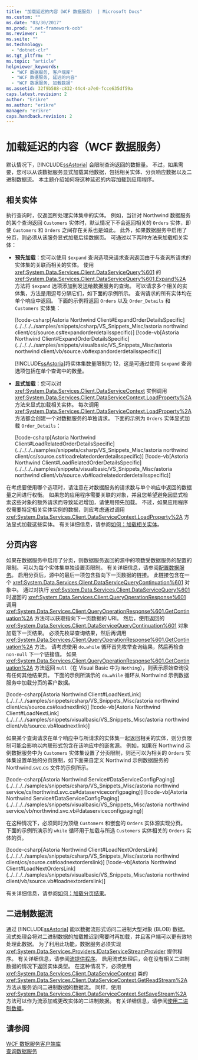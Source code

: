 ```yaml
---
title: "加载延迟的内容（WCF 数据服务） | Microsoft Docs"
ms.custom: ""
ms.date: "03/30/2017"
ms.prod: ".net-framework-oob"
ms.reviewer: ""
ms.suite: ""
ms.technology: 
  - "dotnet-clr"
ms.tgt_pltfrm: ""
ms.topic: "article"
helpviewer_keywords: 
  - "WCF 数据服务, 客户端库"
  - "WCF 数据服务, 延迟的内容"
  - "WCF 数据服务, 加载数据"
ms.assetid: 32f9b588-c832-44c4-a7e0-fcce635df59a
caps.latest.revision: 2
author: "Erikre"
ms.author: "erikre"
manager: "erikre"
caps.handback.revision: 2
---
```

# 加载延迟的内容（WCF 数据服务）
默认情况下，[!INCLUDE[ssAstoria](../../../../includes/ssastoria-md.md)] 会限制查询返回的数据量。  不过，如果需要，您可以从该数据服务显式加载其他数据，包括相关实体、分页响应数据以及二进制数据流。  本主题介绍如何将这种延迟的内容加载到应用程序。  
  
## 相关实体  
 执行查询时，仅返回所处理实体集中的实体。  例如，当针对 Northwind 数据服务的某个查询返回 `Customers` 实体时，默认情况下不会返回相关的 `Orders` 实体，即使 `Customers` 和 `Orders` 之间存在关系也是如此。  此外，如果数据服务中启用了分页，则必须从该服务显式加载后续数据页。  可通过以下两种方法来加载相关实体：  
  
-   **预先加载**：您可以使用 `$expand` 查询选项来请求查询返回由于与查询所请求的实体集的关联而相关的实体。  使用 <xref:System.Data.Services.Client.DataServiceQuery%601> 的 <xref:System.Data.Services.Client.DataServiceQuery%601.Expand%2A> 方法将 `$expand` 选项添加到发送给数据服务的查询。  可以请求多个相关的实体集，方法是用逗号分隔它们，如下面的示例所示。  查询请求的所有实体均在单个响应中返回。  下面的示例将返回 `Orders` 以及 `Order_Details` 和 `Customers` 实体集：  
  
     [!code-csharp[Astoria Northwind Client#ExpandOrderDetailsSpecific](../../../../samples/snippets/csharp/VS_Snippets_Misc/astoria northwind client/cs/source.cs#expandorderdetailsspecific)]
     [!code-vb[Astoria Northwind Client#ExpandOrderDetailsSpecific](../../../../samples/snippets/visualbasic/VS_Snippets_Misc/astoria northwind client/vb/source.vb#expandorderdetailsspecific)]  
  
     [!INCLUDE[ssAstoria](../../../../includes/ssastoria-md.md)]将实体集数量限制为 12，这是可通过使用 `$expand` 查询选项包括在单个查询中的数量。  
  
-   **显式加载**：您可以对 <xref:System.Data.Services.Client.DataServiceContext> 实例调用 <xref:System.Data.Services.Client.DataServiceContext.LoadProperty%2A> 方法来显式加载相关实体。  每次调用 <xref:System.Data.Services.Client.DataServiceContext.LoadProperty%2A> 方法都会创建一个对数据服务的单独请求。  下面的示例为 `Orders` 实体显式加载 `Order_Details`：  
  
     [!code-csharp[Astoria Northwind Client#LoadRelatedOrderDetailsSpecific](../../../../samples/snippets/csharp/VS_Snippets_Misc/astoria northwind client/cs/source.cs#loadrelatedorderdetailsspecific)]
     [!code-vb[Astoria Northwind Client#LoadRelatedOrderDetailsSpecific](../../../../samples/snippets/visualbasic/VS_Snippets_Misc/astoria northwind client/vb/source.vb#loadrelatedorderdetailsspecific)]  
  
 在考虑要使用哪个选项时，请注意在对数据服务的请求数与单个响应中返回的数据量之间进行权衡。  如果您的应用程序需要关联的对象，并且您希望避免因显式检索这些对象的额外请求而导致延迟增加，请使用预先加载。  不过，如果应用程序仅需要特定相关实体实例的数据，则应考虑通过调用 <xref:System.Data.Services.Client.DataServiceContext.LoadProperty%2A> 方法显式加载这些实体。  有关详细信息，请参阅[如何：加载相关实体](../../../../docs/framework/data/wcf/how-to-load-related-entities-wcf-data-services.md)。  
  
## 分页内容  
 如果在数据服务中启用了分页，则数据服务返回的源中的项数受数据服务的配置的限制。  可以为每个实体集单独设置页限制。  有关详细信息，请参阅[配置数据服务](../../../../docs/framework/data/wcf/configuring-the-data-service-wcf-data-services.md)。  启用分页后，源中的最后一项包含指向下一页数据的链接。  此链接包含在一个 <xref:System.Data.Services.Client.DataServiceQueryContinuation%601> 对象中。  通过对执行 <xref:System.Data.Services.Client.DataServiceQuery%601> 时返回的 <xref:System.Data.Services.Client.QueryOperationResponse%601> 调用 <xref:System.Data.Services.Client.QueryOperationResponse%601.GetContinuation%2A> 方法可以获取指向下一页数据的 URI。  然后，使用返回的 <xref:System.Data.Services.Client.DataServiceQueryContinuation%601> 对象加载下一页结果。  必须先枚举查询结果，然后再调用 <xref:System.Data.Services.Client.QueryOperationResponse%601.GetContinuation%2A> 方法。  请考虑使用 `do…while` 循环首先枚举查询结果，然后再检查 `non-null` 下一个链接值。  如果 <xref:System.Data.Services.Client.QueryOperationResponse%601.GetContinuation%2A> 方法返回 `null`（在 Visual Basic 中为 `Nothing`），则表示原始查询没有任何其他结果页。  下面的示例所演示的 `do…while` 循环从 Northwind 示例数据服务中加载分页的客户数据。  
  
 [!code-csharp[Astoria Northwind Client#LoadNextLink](../../../../samples/snippets/csharp/VS_Snippets_Misc/astoria northwind client/cs/source.cs#loadnextlink)]
 [!code-vb[Astoria Northwind Client#LoadNextLink](../../../../samples/snippets/visualbasic/VS_Snippets_Misc/astoria northwind client/vb/source.vb#loadnextlink)]  
  
 如果某个查询请求在单个响应中与所请求的实体集一起返回相关的实体，则分页限制可能会影响以内联形式包含在该响应中的嵌套源。  例如，如果在 Northwind 示例数据服务中为 `Customers` 实体集设置了分页限制，则还可以为相关的 `Orders` 实体集设置单独的分页限制，如下面来自定义 Northwind 示例数据服务的 Northwind.svc.cs 文件的示例所示。  
  
 [!code-csharp[Astoria Northwind Service#DataServiceConfigPaging](../../../../samples/snippets/csharp/VS_Snippets_Misc/astoria northwind service/cs/northwind.svc.cs#dataserviceconfigpaging)]
 [!code-vb[Astoria Northwind Service#DataServiceConfigPaging](../../../../samples/snippets/visualbasic/VS_Snippets_Misc/astoria northwind service/vb/northwind.svc.vb#dataserviceconfigpaging)]  
  
 在这种情况下，必须同时为顶级 `Customers` 和嵌套的 `Orders` 实体源实现分页。  下面的示例所演示的 `while` 循环用于加载与所选 `Customers` 实体相关的 `Orders` 实体的页。  
  
 [!code-csharp[Astoria Northwind Client#LoadNextOrdersLink](../../../../samples/snippets/csharp/VS_Snippets_Misc/astoria northwind client/cs/source.cs#loadnextorderslink)]
 [!code-vb[Astoria Northwind Client#LoadNextOrdersLink](../../../../samples/snippets/visualbasic/VS_Snippets_Misc/astoria northwind client/vb/source.vb#loadnextorderslink)]  
  
 有关详细信息，请参阅[如何：加载分页结果](../../../../docs/framework/data/wcf/how-to-load-paged-results-wcf-data-services.md)。  
  
## 二进制数据流  
 通过 [!INCLUDE[ssAstoria](../../../../includes/ssastoria-md.md)] 能以数据流形式访问二进制大型对象 \(BLOB\) 数据。  流式处理会将对二进制数据的加载推迟到需要时再加载，并且客户端可以更有效地处理此数据。  为了利用此功能，数据服务必须实现 <xref:System.Data.Services.Providers.IDataServiceStreamProvider> 提供程序。  有关详细信息，请参阅[流提供程序](../../../../docs/framework/data/wcf/streaming-provider-wcf-data-services.md)。  启用流式处理后，会在没有相关二进制数据的情况下返回实体类型。  在这种情况下，必须使用 <xref:System.Data.Services.Client.DataServiceContext> 类的 <xref:System.Data.Services.Client.DataServiceContext.GetReadStream%2A> 方法从服务访问二进制数据的数据流。  同样，使用 <xref:System.Data.Services.Client.DataServiceContext.SetSaveStream%2A> 方法可以作为流添加或更改实体的二进制数据。  有关详细信息，请参阅[使用二进制数据](../../../../docs/framework/data/wcf/working-with-binary-data-wcf-data-services.md)。  
  
## 请参阅  
 [WCF 数据服务客户端库](../../../../docs/framework/data/wcf/wcf-data-services-client-library.md)   
 [查询数据服务](../../../../docs/framework/data/wcf/querying-the-data-service-wcf-data-services.md)